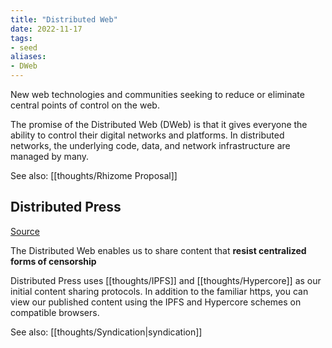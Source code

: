 ```yaml
---
title: "Distributed Web"
date: 2022-11-17
tags:
- seed
aliases:
- DWeb
---
```


New web technologies and communities seeking to reduce or eliminate central points of control on the web.

The promise of the Distributed Web (DWeb) is that it gives everyone the ability to control their digital networks and platforms. In distributed networks, the underlying code, data, and network infrastructure are managed by many.

See also: [[thoughts/Rhizome Proposal]]

## Distributed Press
[Source](https://github.com/hyphacoop/distributed-press-organizing/wiki/Publishing-to-the-Distributed-Web)

The Distributed Web enables us to share content that **resist centralized forms of censorship**

Distributed Press uses [[thoughts/IPFS]] and [[thoughts/Hypercore]] as our initial content sharing protocols. In addition to the familiar https, you can view our published content using the IPFS and Hypercore schemes on compatible browsers.

See also: [[thoughts/Syndication|syndication]]